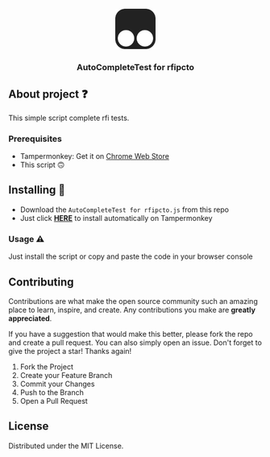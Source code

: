 
<!-- PROJECT LOGO -->
<br />
<div align="center">
  <a href="https://github.com/Daivy03/moodle-afk-tampermonkey-script">
    <img src="img/Tampermonkey_logo.png" alt="Logo" width="80" height="80">
  </a>

  <h3 align="center">	
AutoCompleteTest for rfipcto</h3>
<div align="left">
  
<!-- GETTING STARTED -->
## About project ❓

This simple script complete rfi tests. 

### Prerequisites

* Tampermonkey: Get it on <a href="https://chrome.google.com/webstore/detail/tampermonkey/dhdgffkkebhmkfjojejmpbldmpobfkfo">Chrome Web Store</a>
* This script 🙃
  
## Installing 📄
* Download the ```AutoCompleteTest for rfipcto.js``` from this repo
* Just click <b><a href="https://github.com/Daivy03/autoCompleteTest-rfipcto/raw/main/AutoCompleteTest%20for%20rfipcto.user.js">HERE</a></b> to install automatically on Tampermonkey
### Usage ⚠️
Just install the script or copy and paste the code in your browser console
  
<!-- CONTRIBUTING -->
## Contributing

Contributions are what make the open source community such an amazing place to learn, inspire, and create. Any contributions you make are **greatly appreciated**.

If you have a suggestion that would make this better, please fork the repo and create a pull request. You can also simply open an issue.
Don't forget to give the project a star! Thanks again!

1. Fork the Project
2. Create your Feature Branch
3. Commit your Changes 
4. Push to the Branch
5. Open a Pull Request

<!-- LICENSE -->
## License

Distributed under the MIT License.
